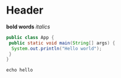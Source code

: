 Header
===============

**bold words** *italics*

```java
public class App {
 public static void main(String[] args) {
  System.out.println("Hello world");
 }
}
```

```batch
echo hello
```
